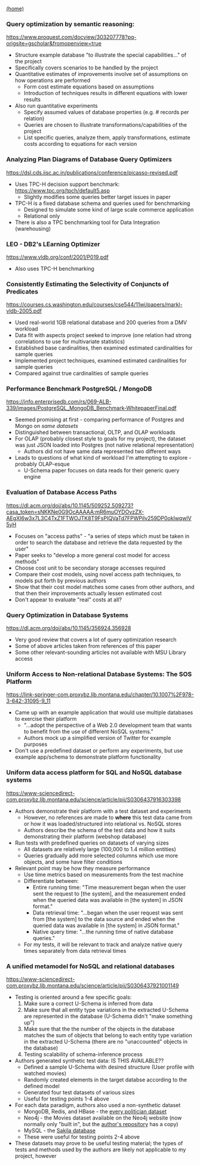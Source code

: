 [(home)](https://beqpolk1.github.io/csci-592-spring2022/)

### Query optimization by semantic reasoning:
https://www.proquest.com/docview/303207778?pq-origsite=gscholar&fromopenview=true
* Structure example database "to illustrate the special capabilities..." of the project
* Specifically covers scenarios to be handled by the project
* Quantitative estimates of improvements involve set of assumptions on how operations are performed
  * Form cost estimate equations based on assumptions
  * Introduction of techniques results in different equations with lower results
* Also run quantitative experiments
  * Specify assumed values of database properties (e.g. # records per relation)
  * Queries are chosen to illustrate transformations/capabilities of the project
  * List specific queries, analyze them, apply transformations, estimate costs according to equations for each version
  
### Analyzing Plan Diagrams of Database Query Optimizers
https://dsl.cds.iisc.ac.in/publications/conference/picasso-revised.pdf
* Uses TPC-H decision support benchmark: https://www.tpc.org/tpch/default5.asp
  * Slightly modifies some queries better target issues in paper
* TPC-H is a fixed database schema and queries used for benchmarking
  * Designed to simulate some kind of large scale commerce application
  * Relational only
* There is also a TPC benchmarking tool for Data Integration (warehousing)

### LEO - DB2's LEarning Optimizer
https://www.vldb.org/conf/2001/P019.pdf
* Also uses TPC-H benchmarking

### Consistently Estimating the Selectivity of Conjuncts of Predicates
https://courses.cs.washington.edu/courses/cse544/11wi/papers/markl-vldb-2005.pdf
* Used real-world 1GB relational database and 200 queries from a DMV workload
* Data fit with aspects project seeked to improve (one relation had strong correlations to use for multivariate statistics)
* Established base cardinalities, then examined estimated cardinalities for sample queries
* Implemented project techniques, examined estimated cardinalities for sample queries
* Compared against true cardinalities of sample queries

### Performance Benchmark PostgreSQL / MongoDB
https://info.enterprisedb.com/rs/069-ALB-339/images/PostgreSQL_MongoDB_Benchmark-WhitepaperFinal.pdf
* Seemed promising at first - comparing performance of Postgres and Mongo on *same datasets*
* Distinguished between transactional, OLTP, and OLAP workloads
* For OLAP (probably closest style to goals for my project), the dataset was just JSON loaded into Postgres (not native relational representation)
  * Authors did not have same data represented two different ways
* Leads to questions of what kind of workload I'm attempting to explore - probably OLAP-esque
  * U-Schema paper focuses on data reads for their generic query engine
  
### Evaluation of Database Access Paths
https://dl.acm.org/doi/abs/10.1145/509252.509273?casa_token=sNKKNe0G9OcAAAAA:mR6muOYDOvzZX-AEgXI6w3x7L3C4TxZ1FTWOJTK8T9FsPIQVaTd7FPWPilv259DP0okIwqwlV5yH
* Focuses on "access paths" - "a series of steps which must be taken in order to search the database and retrieve the data requested by the user"
* Paper seeks to "develop a more general cost model for access methods"
* Choose cost unit to be secondary storage accesses required
* Compare their cost models, using novel access path techniques, to models put forth by previous authors
* Show that their cost model matches some cases from other authors, and that then their improvements actually lessen estimated cost
* Don't appear to evaluate "real" costs at all?

### Query Optimization in Database Systems
https://dl.acm.org/doi/abs/10.1145/356924.356928
* Very good review that covers a lot of query optimization research
* Some of above articles taken from references of this paper
* Some other relevant-sounding articles not available with MSU Library access

### Uniform Access to Non-relational Database Systems: The SOS Platform
https://link-springer-com.proxybz.lib.montana.edu/chapter/10.1007%2F978-3-642-31095-9_11
* Came up with an example application that would use multiple databases to exercise their platform
  * "...adopt the perspective of a Web 2.0 development team that wants to benefit from the use of different NoSQL systems."
  * Authors mock up a simplified version of Twitter for example purposes
* Don't use a predefined dataset or perform any experiments, but use example app/schema to demonstrate platform functionality

### Uniform data access platform for SQL and NoSQL database systems
https://www-sciencedirect-com.proxybz.lib.montana.edu/science/article/pii/S0306437916303398
* Authors demonstrate their platform with a test dataset and experiments
  * However, no references are made to **where** this test data came from or how it was loaded/structured into relational vs. NoSQL stores
  * Authors describe the schema of the test data and how it suits demonstrating their platform (webshop database)
* Run tests with predefined queries on datasets of varying sizes
  * All datasets are relatively large (100,000 to 1.4 million entities)
  * Queries gradually add more selected columns which use more objects, and some have filter conditions
* Relevant point may be how they measure performance
  * Use time metrics based on measurements from the test machine
  * Differentiate between:
    * Entire running time: "Time measurement began when the user sent the request to [the system], and the measurement ended when the queried data was available in [the system] in JSON format."
	* Data retrieval time: "...began when the user request was sent from [the system] to the data source and ended when the queried data was available in [the system] in JSON format."
	* Native query time: "...the running time of native database queries."
  * For my tests, it will be relevant to track and analyze native query times separately from data retrieval times
  
### A unified metamodel for NoSQL and relational databases
https://www-sciencedirect-com.proxybz.lib.montana.edu/science/article/pii/S0306437921001149
* Testing is oriented around a few specific goals:
  1. Make sure a correct U-Schema is inferred from data
  2. Make sure that all entity type variations in the extracted U-Schema are represented in the database (U-Schema didn't "make something up")
  3. Make sure that the the number of the objects in the database matches the sum of objects that belong to each entity type variation in the extracted U-Schema (there are no "unaccounted" objects in the database)
  4. Testing scalability of schema-inference process
* Authors generated synthetic test data: IS THIS AVAILABLE??
  * Defined a sample U-Schema with desired structure (User profile with watched movies)
  * Randomly created elements in the target databse according to the defined model
  * Generated four test datasets of various sizes
  * Useful for testing points 1-4 above
* For each data paradigm, authors also used a non-synthetic dataset
  * MongoDB, Redis, and HBase - the [every politician dataset](https://everypolitician.org/)
  * Neo4j - the Movies dataset available on the Neo4j website (now normally only "built in", but the [author's repository](https://github.com/catedrasaes-umu/NoSQLDataEngineering/) has a copy)
  * MySQL - the [Sakila database](https://dev.mysql.com/doc/index-other.html)
  * These were useful for testing points 2-4 above
* These datasets may prove to be useful testing material; the types of tests and methods used by the authors are likely not applicable to my project, however